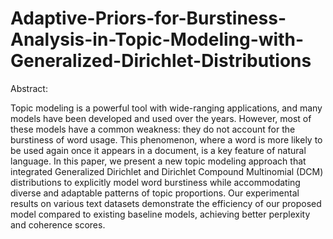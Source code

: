 # Adaptive-Priors-for-Burstiness-Analysis-in-Topic-Modeling-with-Generalized-Dirichlet-Distributions

Abstract:

Topic modeling is a powerful tool with wide-ranging applications, and many models have been developed and used over the years. However, most of these models have a common weakness: they do not account for the burstiness of word usage. This phenomenon, where a word is more likely to be used again once it appears in a document, is a key feature of natural language. In this paper, we present a new topic modeling approach that integrated Generalized Dirichlet and Dirichlet Compound Multinomial (DCM) distributions to explicitly model word burstiness while accommodating diverse and adaptable patterns of topic proportions. Our experimental results on various text datasets demonstrate the efficiency of our proposed model compared to existing baseline models, achieving better perplexity and coherence scores.
